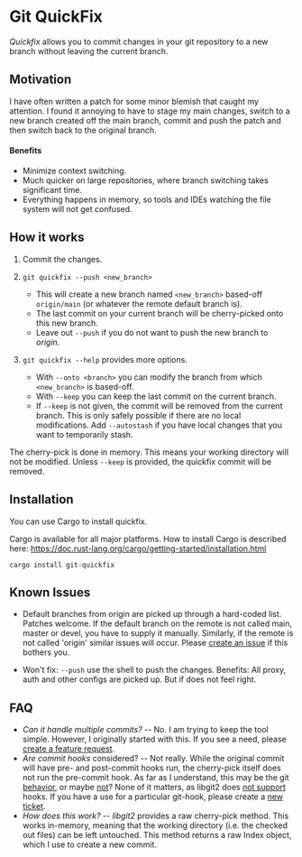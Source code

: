 # Git QuickFix

_Quickfix_ allows you to commit changes in your git repository to a new branch
without leaving the current branch.

## Motivation

I have often written a patch for some minor blemish that caught my attention. I
found it annoying to have to stage my main changes, switch to a new branch
created off the main branch, commit and push the patch and then switch back to
the original branch.

#### Benefits

- Minimize context switching.
- Much quicker on large repositories, where branch switching takes significant
  time.
- Everything happens in memory, so tools and IDEs watching the file system will
  not get confused.

## How it works

1. Commit the changes.
2. `git quickfix --push <new_branch>`

   - This will create a new branch named `<new_branch>` based-off `origin/main`
     (or whatever the remote default branch is).
   - The last commit on your current branch will be cherry-picked onto this new
     branch.
   - Leave out `--push` if you do not want to push the new branch to _origin_.

3. `git quickfix --help` provides more options.
   - With `--onto <branch>` you can modify the branch from which `<new_branch>`
     is based-off.
   - With `--keep` you can keep the last commit on the current branch.
   - If `--keep` is not given, the commit will be removed from the current
     branch. This is only safely possible if there are no local modifications.
     Add `--autostash` if you have local changes that you want to temporarily stash.

The cherry-pick is done in memory. This means your working directory will not be
modified. Unless `--keep` is provided, the quickfix commit will be removed.

## Installation

You can use Cargo to install quickfix.

Cargo is available for all major platforms. How to install Cargo is described here: https://doc.rust-lang.org/cargo/getting-started/installation.html

```shell
cargo install git-quickfix
```

## Known Issues

- Default branches from origin are picked up through a hard-coded list. Patches
  welcome. If the default branch on the remote is not called main, master or
  devel, you have to supply it manually. Similarly, if the remote is not called
  'origin' similar issues will occur. Please [create an issue][ticket] if this
  bothers you.

- Won't fix: `--push` use the shell to push the changes. Benefits: All proxy,
  auth and other configs are picked up. But if does not feel right.

[ticket]: https://github.com/siedentop/git-quickfix/issues/new/choose

## FAQ

- _Can it handle multiple commits?_ -- No. I am trying to keep the tool simple.
  However, I originally started with this. If you see a need, please [create a
  feature request][ticket].
- _Are commit hooks_ considered? -- Not really. While the original commit will
  have pre- and post-commit hooks run, the cherry-pick itself does not run the
  pre-commit hook. As far as I understand, this may be the git [behavior][1], or
  maybe [not][2]? None of it matters, as libgit2 does [not support][3] hooks. If
  you have a use for a particular git-hook, please create a [new
  ticket][ticket].
- _How does this work?_ -- _libgit2_ provides a raw cherry-pick method. This
  works in-memory, meaning that the working directory (i.e. the checked out
  files) can be left untouched. This method returns a raw Index object, which I
  use to create a new commit.

[1]: http://git.661346.n2.nabble.com/cherry-pick-pre-commit-hook-td5815961.html
[2]:
  https://public-inbox.org/git/CAPig+cTT11J00aRO1gO06O6j5zdf4y6XRJhG5X7ZFeP6n7TOGQ@mail.gmail.com/T/
[3]: https://github.com/libgit2/libgit2/issues/964
